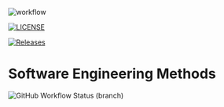 ![workflow](https://github.com/Hlyan-Pyae-40524301/sem/actions/workflows/main.yml/badge.svg)

[![LICENSE](https://img.shields.io/github/license/Hlyan-Pyae-40524301/sem.svg?style=flat-square)](https://github.com/Hlyan-Pyae-40524301/sem/blob/master/LICENSE)
 
[![Releases](https://img.shields.io/github/release/Hlyan-Pyae-40524301/sem/all.svg?style=flat-square)](https://github.com/Hlyan-Pyae-40524301/sem/releases)

# Software Engineering Methods 
![GitHub Workflow Status (branch)](https://img.shields.io/github/actions/workflow/status/Hlyan-Pyae-40524301/sem/main.yml?branch=develop)